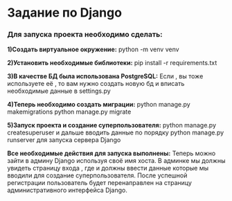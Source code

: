 # Задание по Django

<h3>Для запуска проекта необходимо сделать:</h3>

<b>1)Создать виртуальное окружение:</b> python -m venv venv 

<b>2)Установить необходимые библиотеки:</b> pip install -r requirements.txt

<b>3)В качестве БД была использована PostgreSQL:</b>
Если , вы тоже используете её , то вам нужно создать новую бд и вписать необходимые данные в settings.py

<b>4)Теперь необходимо создать миграции:</b>
  python manage.py makemigrations 
  python manage.py migrate
  
<b>5)Запуск проекта и создание суперпользователя:</b>
  python manage.py createsuperuser и дальше вводить данные по порядку
  python manage.py runserver для запуска сервера Django

<b>Все необходимые действия для запуска выполнены:</b>
  Теперь можно зайти в админу Django используя своё имя хоста.
  В админке мы должны увидеть страницу входа , где и должны ввести данные которые мы вводили для создание суперпользователя.
  После успешной регистрации пользователь будет перенаправлен на страницу административного интерфейса Django.
